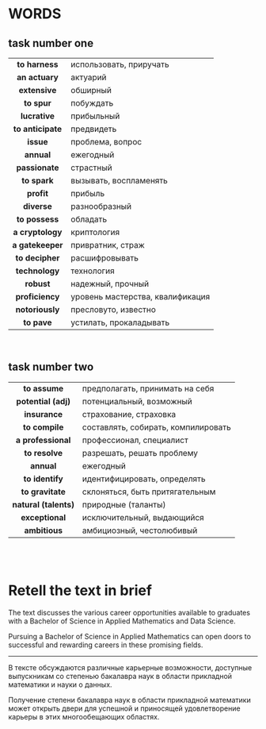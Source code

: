 # WORDS

## task number one

<table>
    <tr>
        <td style="text-align:center"><b>to harness<b></td>
        <td>использовать, приручать</td>
    </tr><tr>
        <td style="text-align:center"><b>an actuary<b></td>
        <td>актуарий</td>
    </tr><tr>
        <td style="text-align:center"><b>extensive<b></td>
        <td>обширный</td>
    </tr><tr>
        <td style="text-align:center"><b>to spur<b></td>
        <td>побуждать</td>
    </tr><tr>
        <td style="text-align:center"><b>lucrative<b></td>
        <td>прибыльный</td>
    </tr><tr>
        <td style="text-align:center"><b>to anticipate<b></td>
        <td>предвидеть</td>
    </tr><tr>
        <td style="text-align:center"><b>issue<b></td>
        <td>проблема, вопрос</td>
    </tr><tr>
        <td style="text-align:center"><b>annual<b></td>
        <td>ежегодный</td>
    </tr><tr>
        <td style="text-align:center"><b>passionate<b></td>
        <td>страстный</td>
    </tr><tr>
        <td style="text-align:center"><b>to spark<b></td>
        <td>вызывать, воспламенять</td>
    </tr><tr>
        <td style="text-align:center"><b>profit<b></td>
        <td>прибыль</td>
    </tr><tr>
        <td style="text-align:center"><b>diverse<b></td>
        <td>разнообразный</td>
    </tr><tr>
        <td style="text-align:center"><b>to possess<b></td>
        <td>обладать</td>
    </tr><tr>
        <td style="text-align:center"><b>a cryptology<b></td>
        <td>криптология</td>
    </tr><tr>
        <td style="text-align:center"><b>a gatekeeper<b></td>
        <td>привратник, страж</td>
    </tr><tr>
        <td style="text-align:center"><b>to decipher<b></td>
        <td>расшифровывать</td>
    </tr><tr>
        <td style="text-align:center"><b>technology<b></td>
        <td>технология</td>
    </tr><tr>
        <td style="text-align:center"><b>robust<b></td>
        <td>надежный, прочный</td>
    </tr><tr>
        <td style="text-align:center"><b>proficiency<b></td>
        <td>уровень мастерства, квалификация</td>
    </tr><tr>
        <td style="text-align:center"><b>notoriously<b></td>
        <td>пресловуто, известно</td>
    </tr><tr>
        <td style="text-align:center"><b>to pave<b></td>
        <td>устилать, прокаладывать</td>
    </tr>
</table>

<br>

## task number two

<table>
    <tr>
        <td style="text-align:center"><b>to assume<b></td>
        <td>предполагать, принимать на себя</td>
    </tr><tr>
        <td style="text-align:center"><b>potential (adj)<b></td>
        <td>потенциальный, возможный</td>
    </tr><tr>
        <td style="text-align:center"><b>insurance<b></td>
        <td>страхование, страховка</td>
    </tr><tr>
        <td style="text-align:center"><b>to compile<b></td>
        <td>составлять, собирать, компилировать</td>
    </tr><tr>
        <td style="text-align:center"><b>a professional<b></td>
        <td>профессионал, специалист</td>
    </tr><tr>
        <td style="text-align:center"><b>to resolve<b></td>
        <td>разрешать, решать проблему</td>
    </tr><tr>
        <td style="text-align:center"><b>annual<b></td>
        <td>ежегодный</td>
    </tr><tr>
        <td style="text-align:center"><b>to identify<b></td>
        <td>идентифицировать, определять</td>
    </tr><tr>
        <td style="text-align:center"><b>to gravitate<b></td>
        <td>склоняться, быть притягательным</td>
    </tr><tr>
        <td style="text-align:center"><b>natural (talents)<b></td>
        <td>природные (таланты)</td>
    </tr><tr>
        <td style="text-align:center"><b>exceptional<b></td>
        <td>исключительный, выдающийся</td>
    </tr><tr>
        <td style="text-align:center"><b>ambitious<b></td>
        <td>амбициозный, честолюбивый</td>
    </tr>
</table>

<br><br>

# Retell the text in brief


The text discusses the various career opportunities available to graduates with a Bachelor of Science in Applied Mathematics and Data Science. 

Pursuing a Bachelor of Science in Applied Mathematics can open doors to successful and rewarding careers in these promising fields.

---

В тексте обсуждаются различные карьерные возможности, доступные выпускникам со степенью бакалавра наук в области прикладной математики и науки о данных.

Получение степени бакалавра наук в области прикладной математики может открыть двери для успешной и приносящей удовлетворение карьеры в этих многообещающих областях.
